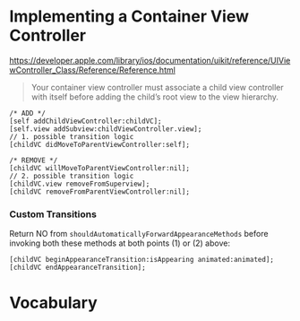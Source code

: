 # Implementing a Container View Controller

https://developer.apple.com/library/ios/documentation/uikit/reference/UIViewController_Class/Reference/Reference.html

> Your container view controller must associate a child view controller with itself before adding the child’s root view to the view hierarchy.

```
/* ADD */
[self addChildViewController:childVC];
[self.view addSubview:childViewController.view];
// 1. possible transition logic
[childVC didMoveToParentViewController:self];

/* REMOVE */
[childVC willMoveToParentViewController:nil];
// 2. possible transition logic
[childVC.view removeFromSuperview];
[childVC removeFromParentViewController:nil];
```

### Custom Transitions

Return NO from `shouldAutomaticallyForwardAppearanceMethods` before invoking both these methods at both points (1) or (2) above:

```
[childVC beginAppearanceTransition:isAppearing animated:animated];
[childVC endAppearanceTransition];
```

# Vocabulary
